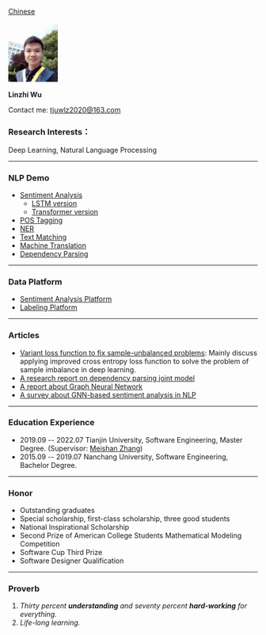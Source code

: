 [Chinese](/index.html)

<img src="/imgs/myself.jpg" width="100" />

<strong> Linzhi Wu </strong>

Contact me: tjuwlz2020@163.com

### Research Interests：
Deep Learning, Natural Language Processing

---

### NLP Demo
+ [Sentiment Analysis](https://github.com/ncuwlz/sentiment-analysis-based-on-attention)
    + [LSTM version](https://github.com/ncuwlz/Text-Classification)
    + [Transformer version](https://github.com/ncuwlz/transformer_for_textclassification)
+ [POS Tagging](https://github.com/ncuwlz/POS-Tagging)
+ [NER](https://github.com/ncuwlz/NER)
+ [Text Matching](https://github.com/LindgeW/VariantNets-TextMatching)
+ [Machine Translation](https://github.com/tjuwlz/MachineTranslation)
+ [Dependency Parsing](https://github.com/tjuwlz/BiaffineParser)

---

### Data Platform
+ [Sentiment Analysis Platform](https://github.com/tjuwlz/sentiment-analysis-platform)
+ [Labeling Platform](https://github.com/tjuwlz/LabelingPlatform)

---

### Articles
- [Variant loss function to fix sample-unbalanced problems](./ideas/variant-loss-function.pdf): Mainly discuss applying improved cross entropy loss function to solve the problem of sample imbalance in deep learning.
- [A research report on dependency parsing joint model](./ideas/joint_model.pdf)
- [A report about Graph Neural Network](./ideas/GNN-report.pdf)
- [A survey about GNN-based sentiment analysis in NLP](./ideas/GNN-survey.pdf)

---

### Education Experience
- 2019.09 -- 2022.07  Tianjin University, Software Engineering, Master Degree.  (Supervisor: [Meishan Zhang](https://zhangmeishan.github.io))
- 2015.09 -- 2019.07  Nanchang University, Software Engineering, Bachelor Degree.

---

### Honor
- Outstanding graduates
- Special scholarship, first-class scholarship, three good students
- National Inspirational Scholarship
- Second Prize of American College Students Mathematical Modeling Competition
- Software Cup Third Prize
- Software Designer Qualification

---

### Proverb
1. *Thirty percent **understanding** and seventy percent **hard-working** for everything.*
2. *Life-long learning.*
